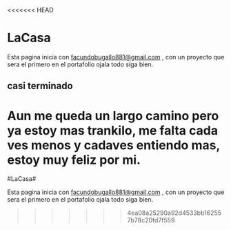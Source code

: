 <<<<<<< HEAD
 # LaCasa #
 
 Esta pagina inicia con facundobugallo881@gmail.com ,
con un proyecto que sera el primero en el portafolio
ojala todo siga bien.

## casi terminado ##
 
 Aun me queda un largo camino pero ya estoy mas trankilo,
 me falta cada ves menos y cadaves entiendo mas, estoy
 muy feliz por mi.
=======
#LaCasa#

Esta pagina inicia con facundobugallo881@gmail.com ,
con un proyecto que sera el primero en el portafolio
ojala todo siga bien.
>>>>>>> 4ea08a25290a92d4533bb162557b78c20fd7f559
